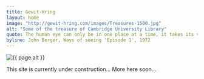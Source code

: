 ```yaml
---
title: Gewit-Hring
layout: home
image: "http://gewit-hring.com/images/Treasures-1500.jpg"
alt: "Some of the treasure of Cambridge University Library"
quote: The human eye can only be in one place at a time, it takes its visible world with it as it walks.
byline: John Berger, Ways of seeing 'Episode 1', 1972
---
```

<section class="mw5 mw7-ns center pa3 ph5-ns">
<img src="{{ page.image }}" alt="{{ page.alt }}" class="w-100" />
</section>

This site is currently under construction...
More here soon...
